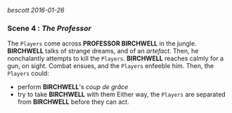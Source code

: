 
*bescott 2016-01-26*


### Scene 4 : *The Professor* ###

The `Players` come across **PROFESSOR BIRCHWELL** in the jungle.
**BIRCHWELL** talks of strange dreams, and of an *artefact*.
Then, he nonchalantly attempts to kill the `Players`.
**BIRCHWELL** reaches calmly for a gun, on sight.
Combat ensues, and the `Players` enfeeble him.
Then, the `Players` could:
  * perform **BIRCHWELL**'s *coup de grâce*
  * try to take **BIRCHWELL** with them
Either way, the `Players` are separated from **BIRCHWELL** before they can act.







